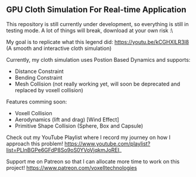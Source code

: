 GPU Cloth Simulation For Real-time Application
---

This repository is still currently under development, so everything is still in testing mode. A lot of things will break, download at your own risk :\

My goal is to replicate what this legend did: https://youtu.be/kCGHXlLR3l8 (A smooth and interactive cloth simulation)

Currently, my cloth simulation uses Postion Based Dynamics and supports:
- Distance Constraint
- Bending Constraint
- Mesh Collision (not really working yet, will soon be deprecated and replaced by voxell collision)

Features comming soon:
- Voxell Collision
- Aerodynamics (lift and drag) [Wind Effect]
- Primitive Shape Collision (Sphere, Box and Capsule)


Check out my YouTube Playlist where I record my journey on how I approach this problem!
https://www.youtube.com/playlist?list=PLlnBGPe6GFdP8So9oS0YVoVjqkmJoREI_

Support me on Patreon so that I can allocate more time to work on this project!
https://www.patreon.com/voxelltechnologies

<!-- ###How to use?
---
 -->